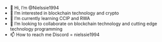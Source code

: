 - 👋 Hi, I’m @Nielssie1994
- 👀 I’m interested in blockchain technology and crypto
- 🌱 I’m currently learning CCIP and RWA
- 💞️ I’m looking to collaborate on blockchain technology and cutting edge technology programming
- 📫 How to reach me Discord = nielssie1994

<!---
Nielssie1994/Nielssie1994 is a ✨ special ✨ repository because its `README.md` (this file) appears on your GitHub profile.
You can click the Preview link to take a look at your changes.
--->
